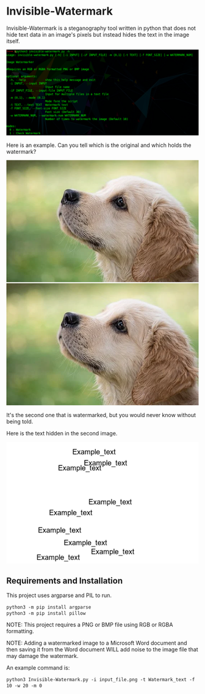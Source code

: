 # Invisible-Watermark

Invisible-Watermark is a steganography tool written in python that does not hide text data in an image's pixels but instead hides the text in the image itself.

![Help](/assets/images/Help.png)

Here is an example. Can you tell which is the original and which holds the watermark?

![Original](/assets/images/dog-original-.png) ![Watermarked](/assets/images/dog-watermarked-.png)

It's the second one that is watermarked, but you would never know without being told.

Here is the text hidden in the second image.

![template](/assets/images/template.png)


## Requirements and Installation

This project uses argparse and PIL to run.

```
python3 -m pip install argparse
python3 -m pip install pillow
```
NOTE: This project requires a PNG or BMP file using RGB or RGBA formatting.

NOTE: Adding a watermarked image to a Microsoft Word document and then saving it from the Word document WILL add noise to the image file that may damage the watermark.

An example command is:
```
python3 Invisible-Watermark.py -i input_file.png -t Watermark_text -f 10 -w 20 -m 0
```
